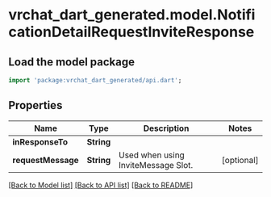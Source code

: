 # vrchat_dart_generated.model.NotificationDetailRequestInviteResponse

## Load the model package
```dart
import 'package:vrchat_dart_generated/api.dart';
```

## Properties
Name | Type | Description | Notes
------------ | ------------- | ------------- | -------------
**inResponseTo** | **String** |  | 
**requestMessage** | **String** | Used when using InviteMessage Slot. | [optional] 

[[Back to Model list]](../README.md#documentation-for-models) [[Back to API list]](../README.md#documentation-for-api-endpoints) [[Back to README]](../README.md)


